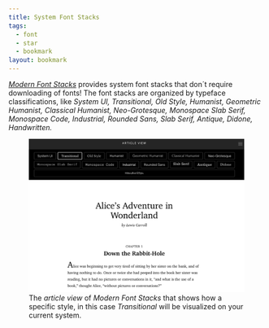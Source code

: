 ```yaml
---
title: System Font Stacks
tags:
  - font
  - star
  - bookmark
layout: bookmark
---
```

[<cite>Modern Font Stacks</cite>](https://modernfontstacks.com) provides system font stacks that don´t require downloading of fonts! The font stacks are organized by typeface classifications, like *System UI, Transitional, Old Style, Humanist, Geometric Humanist, Classical Humanist, Neo-Grotesque, Monospace Slab Serif, Monospace Code, Industrial, Rounded Sans, Slab Serif, Antique, Didone, Handwritten.*

<figure>
<img src="/img/fonts/modern-font-stacks.png">
<figcaption>The <em>article view</em> of <cite>Modern Font Stacks</cite> that shows how a specific style, in this case <em>Transitional</em> will be visualized on your current system.</figcaption>
</figure>
